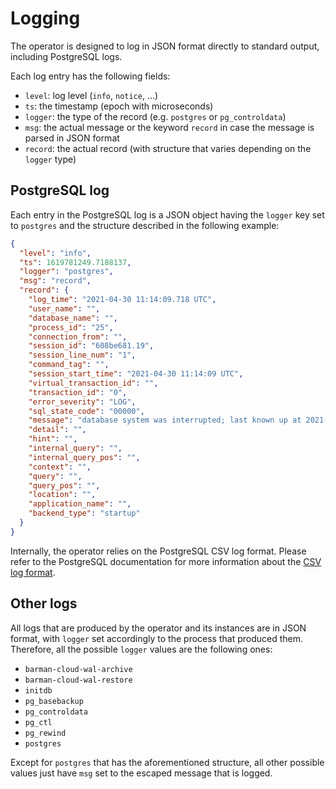 # Logging

The operator is designed to log in JSON format directly to standard
output, including PostgreSQL logs.

Each log entry has the following fields:

- `level`: log level (`info`, `notice`, ...)
- `ts`: the timestamp (epoch with microseconds)
- `logger`: the type of the record (e.g. `postgres` or `pg_controldata`)
- `msg`: the actual message or the keyword `record` in case the message is
  parsed in JSON format
- `record`: the actual record (with structure that varies depending on the
  `logger` type)

## PostgreSQL log

Each entry in the PostgreSQL log is a JSON object having the `logger` key set to `postgres` and the structure described in the following example:

```json
{
  "level": "info",
  "ts": 1619781249.7188137,
  "logger": "postgres",
  "msg": "record",
  "record": {
    "log_time": "2021-04-30 11:14:09.718 UTC",
    "user_name": "",
    "database_name": "",
    "process_id": "25",
    "connection_from": "",
    "session_id": "608be681.19",
    "session_line_num": "1",
    "command_tag": "",
    "session_start_time": "2021-04-30 11:14:09 UTC",
    "virtual_transaction_id": "",
    "transaction_id": "0",
    "error_severity": "LOG",
    "sql_state_code": "00000",
    "message": "database system was interrupted; last known up at 2021-04-30 11:14:07 UTC",
    "detail": "",
    "hint": "",
    "internal_query": "",
    "internal_query_pos": "",
    "context": "",
    "query": "",
    "query_pos": "",
    "location": "",
    "application_name": "",
    "backend_type": "startup"
  }
}
```

Internally, the operator relies on the PostgreSQL CSV log format.
Please refer to the PostgreSQL documentation for more information
about the [CSV log format](https://www.postgresql.org/docs/current/runtime-config-logging.html).

## Other logs

All logs that are produced by the operator and its instances are in JSON format, with `logger` set accordingly to the process
that produced them. Therefore, all the possible `logger` values are the following ones:

- `barman-cloud-wal-archive`
- `barman-cloud-wal-restore`
- `initdb`
- `pg_basebackup`
- `pg_controldata`
- `pg_ctl`
- `pg_rewind`
- `postgres`

Except for `postgres` that has the aforementioned structure, all other possible values just have `msg` set to the 
escaped message that is logged.
